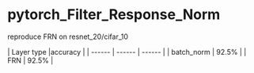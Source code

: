# pytorch_Filter_Response_Norm
reproduce FRN on resnet_20/cifar_10

| Layer type |accuracy |
| ------ | ------ | ------ |
| batch_norm | 92.5% | 
| FRN | 92.5% | 
